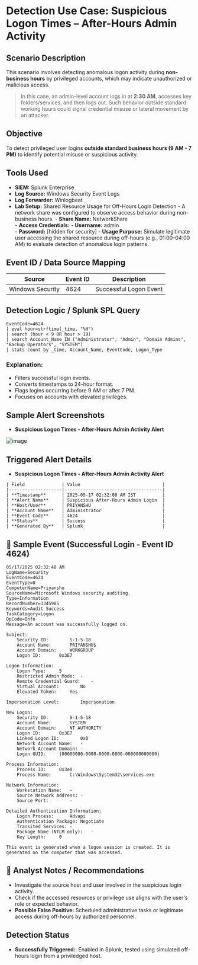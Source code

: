 # Detection Use Case: Suspicious Logon Times – After-Hours Admin Activity

## Scenario Description

This scenario involves detecting anomalous logon activity during **non-business hours** by privileged accounts, which may indicate unauthorized or malicious access.

> In this case, an admin-level account logs in at **2:30 AM**, accesses key folders/services, and then logs out. Such behavior outside standard working hours could signal credential misuse or lateral movement by an attacker.


## Objective

To detect privileged user logins **outside standard business hours (9 AM - 7 PM)** to identify potential misuse or suspicious activity.


## Tools Used

- **SIEM:** Splunk Enterprise
- **Log Source:** Windows Security Event Logs
- **Log Forwarder:** Winlogbeat
- **Lab Setup:** Shared Resource Usage for Off-Hours Login Detection
      - A network share was configured to observe access behavior during non-business hours.
      - **Share Name:** NetworkShare  
      - **Access Credentials:**
      - **Username:** admin  
      - **Password:** [hidden for security]
      - **Usage Purpose:** Simulate legitimate user accessing the shared resource during off-hours (e.g., 01:00–04:00 AM) to evaluate detection of anomalous login patterns.


## Event ID / Data Source Mapping

| Source           | Event ID | Description              |
|------------------|----------|--------------------------|
| Windows Security | 4624     | Successful Logon Event   |



## Detection Logic / Splunk SPL Query

```spl
EventCode=4624
| eval hour=strftime(_time, "%H")
| search (hour < 9 OR hour > 19)
| search Account_Name IN ("Administrator", "Admin", "Domain Admins", "Backup Operators", "SYSTEM")
| stats count by _time, Account_Name, EventCode, Logon_Type
```

### Explanation:
- Filters successful login events.
- Converts timestamps to 24-hour format.
- Flags logins occurring before 9 AM or after 7 PM.
- Focuses on accounts with elevated privileges.



## Sample Alert Screenshots

* **Suspicious Logon Times - After-Hours Admin Activity Alert**

![image](https://github.com/user-attachments/assets/998e1cea-b006-453c-8bcb-3a894f12a085)



## Triggered Alert Details
- **Suspicious Logon Times - After-Hours Admin Activity Alert**

```text
| Field              | Value                               |
|--------------------|-------------------------------------|
| **Timestamp**      | 2025-05-17 02:32:00 AM IST          |
| **Alert Name**     | Suspicious After-Hours Admin Login  |
| **Host/User**      | PRIYANSHU                           |
| **Account Name**   | Administrator                       |
| **Event Code**     | 4624                                |
| **Status**         | Success                             |
| **Generated By**   | Splunk                              |
```



## 🧾 Sample Event (Successful Login - Event ID 4624)

```text
05/17/2025 02:32:48 AM
LogName=Security
EventCode=4624
EventType=0
ComputerName=Priyanshu
SourceName=Microsoft Windows security auditing.
Type=Information
RecordNumber=3345985
Keywords=Audit Success
TaskCategory=Logon
OpCode=Info
Message=An account was successfully logged on.

Subject:
	Security ID:		S-1-5-18
	Account Name:		PRIYANSHU$
	Account Domain:		WORKGROUP
	Logon ID:		0x3E7

Logon Information:
	Logon Type:		5
	Restricted Admin Mode:	-
	Remote Credential Guard:	-
	Virtual Account:		No
	Elevated Token:		Yes

Impersonation Level:		Impersonation

New Logon:
	Security ID:		S-1-5-18
	Account Name:		SYSTEM
	Account Domain:		NT AUTHORITY
	Logon ID:		0x3E7
	Linked Logon ID:		0x0
	Network Account Name:	-
	Network Account Domain:	-
	Logon GUID:		{00000000-0000-0000-0000-000000000000}

Process Information:
	Process ID:		0x3e0
	Process Name:		C:\Windows\System32\services.exe

Network Information:
	Workstation Name:	-
	Source Network Address:	-
	Source Port:		-

Detailed Authentication Information:
	Logon Process:		Advapi  
	Authentication Package:	Negotiate
	Transited Services:	-
	Package Name (NTLM only):	-
	Key Length:		0

This event is generated when a logon session is created. It is generated on the computer that was accessed.
```

## 🧠 Analyst Notes / Recommendations
- Investigate the source host and user involved in the suspicious login activity.  
- Check if the accessed resources or privilege use aligns with the user's role or expected behavior.
- **Possible False Positive:**  Scheduled administrative tasks or legitimate access during off-hours by authorized personnel.


##  Detection Status
- **Successfully Triggered:**: Enabled in Splunk, tested using simulated off-hours login from a priviledged host.
